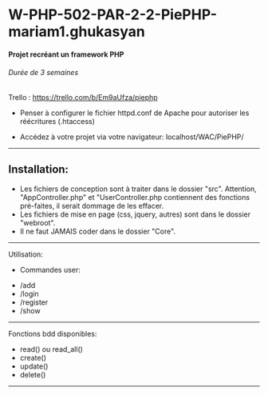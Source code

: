 # W-PHP-502-PAR-2-2-PiePHP-mariam1.ghukasyan

#### Projet recréant un framework PHP
###### Durée de 3 semaines

Trello : https://trello.com/b/Em9aUfza/piephp


+ Penser à configurer le fichier httpd.conf de Apache pour autoriser les réécritures (.htaccess)

+ Accédez à votre projet via votre navigateur: localhost/WAC/PiePHP/

______________________________________________________________________________________________________________

## Installation:

+ Les fichiers de conception sont à traiter dans le dossier "src". Attention, "AppController.php" et "UserController.php contiennent des fonctions pré-faites, il serait dommage de les effacer.
+ Les fichiers de mise en page (css, jquery, autres) sont dans le dossier "webroot".
+ Il ne faut JAMAIS coder dans le dossier "Core".
____________________________________________________________________________________________________________

Utilisation:

+ Commandes user:
- /add
- /login
- /register
- /show

______________________________________________________________________________________________________________

Fonctions bdd disponibles:
- read() ou read_all()
- create()
- update()
- delete()
______________________________________________________________________________________________________________


